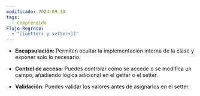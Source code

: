 ```yaml
---
modificado: 2024-09-10
tags:
  - Comprendido
Flujo-Regreso:
  - "[[getters y setters]]"
---
```

+ **Encapsulación**: Permiten ocultar la implementación interna de la clase y exponer solo lo necesario.

+ **Control de acceso**: Puedes controlar cómo se accede o se modifica un campo, añadiendo lógica adicional en el getter o el setter.

+ **Validación**: Puedes validar los valores antes de asignarlos en el setter.
